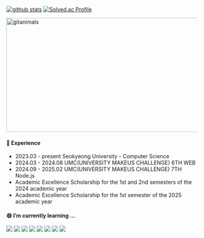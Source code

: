 
<!--
**shinplest/shinplest** is a ✨ _special_ ✨ repository because its `README.md` (this file) appears on your GitHub profile.

Here are some ideas to get you started:

- 🔭 I’m currently working on ...
- 🌱 I’m currently learning ...
- 👯 I’m looking to collaborate on ...
- 🤔 I’m looking for help with ...
- 💬 Ask me about ...
- 📫 How to reach me: ...
- 😄 Pronouns: ...
- ⚡ Fun fact: ...
-->

[![github stats](https://github-readme-stats.vercel.app/api?username=guineaaaa&show_icons=true&hide_border=true)](https://github.com/guineaaaa)
[![Solved.ac Profile](http://mazassumnida.wtf/api/v2/generate_badge?boj=homeisgood)](https://solved.ac/homeisgood/)

<a href="https://www.gitanimals.org/">
      <img
        src="https://render.gitanimals.org/guilds/687903413394822973/draw"
        width="600"
        height="300"
        alt="gitanimals"
      />
    </a>

#### 🌱 Experience
- 2023.03 - present Seokyeong University - Computer Science 
- 2024.03 - 2024.08 UMC(UNIVERSITY MAKEUS CHALLENGE) 6TH WEB 
- 2024.09 - 2025.02 UMC(UNIVERSITY MAKEUS CHALLENGE) 7TH Node.js 
- Academic Excellence Scholarship for the 1st and 2nd semesters of the 2024 academic year 
- Academic Excellence Scholarship for the 1st semester of the 2025 academic year

#### 😄 I’m currently learning ...
<div>
<img src="https://img.shields.io/badge/java-007396?style=for-the-badge&logo=java&logoColor=white">
<img src="https://img.shields.io/badge/javascript-F7DF1E?style=for-the-badge&logo=javascript&logoColor=black">
<img src="https://img.shields.io/badge/mysql-4479A1?style=for-the-badge&logo=mysql&logoColor=white">
<img src="https://img.shields.io/badge/react-61DAFB?style=for-the-badge&logo=react&logoColor=black">
<img src="https://img.shields.io/badge/node.js-339933?style=for-the-badge&logo=Node.js&logoColor=white">
<img src="https://img.shields.io/badge/spring-6DB33F?style=for-the-badge&logo=spring&logoColor=white">
<img src="https://img.shields.io/badge/amazonaws-232F3E?style=for-the-badge&logo=amazonaws&logoColor=white">
<img src="https://img.shields.io/badge/firebase-FFCA28?style=for-the-badge&logo=firebase&logoColor=white">
</div>
